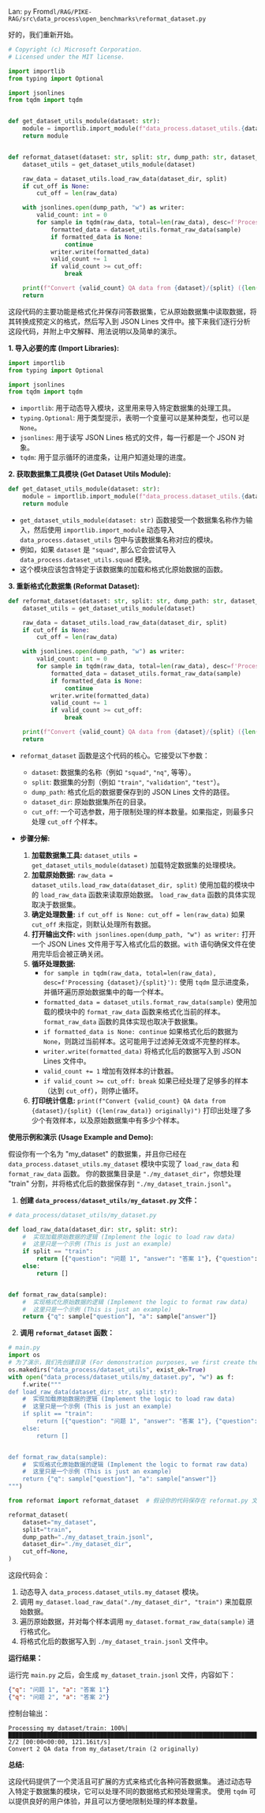 Lan: `py` From`dl/RAG/PIKE-RAG/src\data_process\open_benchmarks\reformat_dataset.py`

好的，我们重新开始。

```python
# Copyright (c) Microsoft Corporation.
# Licensed under the MIT license.

import importlib
from typing import Optional

import jsonlines
from tqdm import tqdm


def get_dataset_utils_module(dataset: str):
    module = importlib.import_module(f"data_process.dataset_utils.{dataset}")
    return module


def reformat_dataset(dataset: str, split: str, dump_path: str, dataset_dir: str, cut_off: Optional[int]=None) -> None:
    dataset_utils = get_dataset_utils_module(dataset)

    raw_data = dataset_utils.load_raw_data(dataset_dir, split)
    if cut_off is None:
        cut_off = len(raw_data)

    with jsonlines.open(dump_path, "w") as writer:
        valid_count: int = 0
        for sample in tqdm(raw_data, total=len(raw_data), desc=f'Processing {dataset}/{split}'):
            formatted_data = dataset_utils.format_raw_data(sample)
            if formatted_data is None:
                continue
            writer.write(formatted_data)
            valid_count += 1
            if valid_count >= cut_off:
                break

    print(f"Convert {valid_count} QA data from {dataset}/{split} ({len(raw_data)} originally)")
    return
```

这段代码的主要功能是格式化并保存问答数据集，它从原始数据集中读取数据，将其转换成预定义的格式，然后写入到 JSON Lines 文件中。接下来我们逐行分析这段代码，并附上中文解释、用法说明以及简单的演示。

**1. 导入必要的库 (Import Libraries):**

```python
import importlib
from typing import Optional

import jsonlines
from tqdm import tqdm
```

*   `importlib`:  用于动态导入模块，这里用来导入特定数据集的处理工具。
*   `typing.Optional`:  用于类型提示，表明一个变量可以是某种类型，也可以是 `None`。
*   `jsonlines`:  用于读写 JSON Lines 格式的文件，每一行都是一个 JSON 对象。
*   `tqdm`:  用于显示循环的进度条，让用户知道处理的进度。

**2. 获取数据集工具模块 (Get Dataset Utils Module):**

```python
def get_dataset_utils_module(dataset: str):
    module = importlib.import_module(f"data_process.dataset_utils.{dataset}")
    return module
```

*   `get_dataset_utils_module(dataset: str)` 函数接受一个数据集名称作为输入，然后使用 `importlib.import_module` 动态导入 `data_process.dataset_utils` 包中与该数据集名称对应的模块。
*   例如，如果 `dataset` 是 `"squad"`,  那么它会尝试导入 `data_process.dataset_utils.squad` 模块。
*   这个模块应该包含特定于该数据集的加载和格式化原始数据的函数。

**3. 重新格式化数据集 (Reformat Dataset):**

```python
def reformat_dataset(dataset: str, split: str, dump_path: str, dataset_dir: str, cut_off: Optional[int]=None) -> None:
    dataset_utils = get_dataset_utils_module(dataset)

    raw_data = dataset_utils.load_raw_data(dataset_dir, split)
    if cut_off is None:
        cut_off = len(raw_data)

    with jsonlines.open(dump_path, "w") as writer:
        valid_count: int = 0
        for sample in tqdm(raw_data, total=len(raw_data), desc=f'Processing {dataset}/{split}'):
            formatted_data = dataset_utils.format_raw_data(sample)
            if formatted_data is None:
                continue
            writer.write(formatted_data)
            valid_count += 1
            if valid_count >= cut_off:
                break

    print(f"Convert {valid_count} QA data from {dataset}/{split} ({len(raw_data)} originally)")
    return
```

*   `reformat_dataset` 函数是这个代码的核心。它接受以下参数：
    *   `dataset`:  数据集的名称（例如 `"squad"`, `"nq"`, 等等）。
    *   `split`:  数据集的分割（例如 `"train"`, `"validation"`, `"test"`）。
    *   `dump_path`:  格式化后的数据要保存到的 JSON Lines 文件的路径。
    *   `dataset_dir`:  原始数据集所在的目录。
    *   `cut_off`:  一个可选参数，用于限制处理的样本数量。如果指定，则最多只处理 `cut_off` 个样本。

*   **步骤分解:**
    1.  **加载数据集工具:** `dataset_utils = get_dataset_utils_module(dataset)`  加载特定数据集的处理模块。
    2.  **加载原始数据:** `raw_data = dataset_utils.load_raw_data(dataset_dir, split)`  使用加载的模块中的 `load_raw_data` 函数来读取原始数据。  `load_raw_data`  函数的具体实现取决于数据集。
    3.  **确定处理数量:** `if cut_off is None: cut_off = len(raw_data)`  如果 `cut_off`  未指定，则默认处理所有数据。
    4.  **打开输出文件:** `with jsonlines.open(dump_path, "w") as writer:`  打开一个 JSON Lines 文件用于写入格式化后的数据。`with` 语句确保文件在使用完毕后会被正确关闭。
    5.  **循环处理数据:**
        *   `for sample in tqdm(raw_data, total=len(raw_data), desc=f'Processing {dataset}/{split}'):`  使用 `tqdm` 显示进度条，并循环遍历原始数据集中的每一个样本。
        *   `formatted_data = dataset_utils.format_raw_data(sample)`  使用加载的模块中的 `format_raw_data`  函数来格式化当前的样本。  `format_raw_data`  函数的具体实现也取决于数据集。
        *   `if formatted_data is None: continue`  如果格式化后的数据为 `None`，则跳过当前样本。这可能用于过滤掉无效或不完整的样本。
        *   `writer.write(formatted_data)`  将格式化后的数据写入到 JSON Lines 文件中。
        *   `valid_count += 1`  增加有效样本的计数器。
        *   `if valid_count >= cut_off: break`  如果已经处理了足够多的样本（达到 `cut_off`），则停止循环。
    6.  **打印统计信息:** `print(f"Convert {valid_count} QA data from {dataset}/{split} ({len(raw_data)} originally)")`  打印出处理了多少个有效样本，以及原始数据集中有多少个样本。

**使用示例和演示 (Usage Example and Demo):**

假设你有一个名为 "my_dataset" 的数据集，并且你已经在 `data_process.dataset_utils.my_dataset` 模块中实现了 `load_raw_data` 和 `format_raw_data` 函数。  你的数据集目录是 `"./my_dataset_dir"`，你想处理 "train" 分割，并将格式化后的数据保存到 `"./my_dataset_train.jsonl"`。

1.  **创建 `data_process/dataset_utils/my_dataset.py` 文件：**

```python
# data_process/dataset_utils/my_dataset.py

def load_raw_data(dataset_dir: str, split: str):
    #  实现加载原始数据的逻辑 (Implement the logic to load raw data)
    #  这里只是一个示例 (This is just an example)
    if split == "train":
        return [{"question": "问题 1", "answer": "答案 1"}, {"question": "问题 2", "answer": "答案 2"}]
    else:
        return []


def format_raw_data(sample):
    #  实现格式化原始数据的逻辑 (Implement the logic to format raw data)
    #  这里只是一个示例 (This is just an example)
    return {"q": sample["question"], "a": sample["answer"]}
```

2.  **调用 `reformat_dataset` 函数：**

```python
# main.py
import os
# 为了演示，我们先创建目录 (For demonstration purposes, we first create the directory)
os.makedirs("data_process/dataset_utils", exist_ok=True)
with open("data_process/dataset_utils/my_dataset.py", "w") as f:
    f.write("""
def load_raw_data(dataset_dir: str, split: str):
    #  实现加载原始数据的逻辑 (Implement the logic to load raw data)
    #  这里只是一个示例 (This is just an example)
    if split == "train":
        return [{"question": "问题 1", "answer": "答案 1"}, {"question": "问题 2", "answer": "答案 2"}]
    else:
        return []


def format_raw_data(sample):
    #  实现格式化原始数据的逻辑 (Implement the logic to format raw data)
    #  这里只是一个示例 (This is just an example)
    return {"q": sample["question"], "a": sample["answer"]}
""")

from reformat import reformat_dataset  # 假设你的代码保存在 reformat.py 文件中 (Assume your code is saved in reformat.py)

reformat_dataset(
    dataset="my_dataset",
    split="train",
    dump_path="./my_dataset_train.jsonl",
    dataset_dir="./my_dataset_dir",
    cut_off=None,
)
```

这段代码会：

1.  动态导入 `data_process.dataset_utils.my_dataset` 模块。
2.  调用 `my_dataset.load_raw_data("./my_dataset_dir", "train")` 来加载原始数据。
3.  遍历原始数据，并对每个样本调用 `my_dataset.format_raw_data(sample)` 进行格式化。
4.  将格式化后的数据写入到 `./my_dataset_train.jsonl` 文件中。

**运行结果：**

运行完 `main.py` 之后，会生成 `my_dataset_train.jsonl` 文件，内容如下：

```json
{"q": "问题 1", "a": "答案 1"}
{"q": "问题 2", "a": "答案 2"}
```

控制台输出：

```
Processing my_dataset/train: 100%|████████████████████████████████████████████████████████████████████████████████████████████████████████████████████████████████████████████████████████████████████████████████████████████████████████████████████████████████████████████████████████| 2/2 [00:00<00:00, 121.16it/s]
Convert 2 QA data from my_dataset/train (2 originally)
```

**总结:**

这段代码提供了一个灵活且可扩展的方式来格式化各种问答数据集。 通过动态导入特定于数据集的模块，它可以处理不同的数据格式和预处理需求。 使用 `tqdm` 可以提供良好的用户体验，并且可以方便地限制处理的样本数量。
